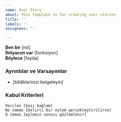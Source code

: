 ```yaml
---
name: User Story
about: This template is for creating user stories
title: ''
labels: ''
assignees: ''

---
```


**Ben bir** [rol]  
 **İhtiyacım var** [fonksiyon]  
 **Böylece** [fayda]  
   
 ### Ayrıntılar ve Varsayımlar
 * [bildiklerinizi belgeleyin]
   
 ### Kabul Kriterleri  
   
 ```gherkin
 Verilen [bazı bağlam]
 Ne zaman [belirli bir eylem gerçekleştirilirse]
 O zaman [eylemin sonucu gözlemlenir]
 ```
